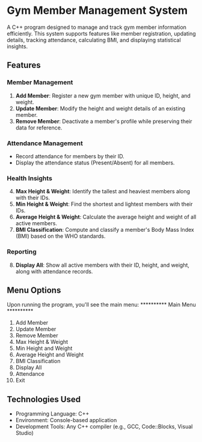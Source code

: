 # Gym Member Management System

A C++ program designed to manage and track gym member information efficiently. This system supports features like member registration, updating details, tracking attendance, calculating BMI, and displaying statistical insights.



## Features

### Member Management
1. **Add Member**: Register a new gym member with unique ID, height, and weight.
2. **Update Member**: Modify the height and weight details of an existing member.
3. **Remove Member**: Deactivate a member's profile while preserving their data for reference.



### Attendance Management
- Record attendance for members by their ID.
- Display the attendance status (Present/Absent) for all members.



### Health Insights
4. **Max Height & Weight**: Identify the tallest and heaviest members along with their IDs.
5. **Min Height & Weight**: Find the shortest and lightest members with their IDs.
6. **Average Height & Weight**: Calculate the average height and weight of all active members.
7. **BMI Classification**: Compute and classify a member's Body Mass Index (BMI) based on the WHO standards.



### Reporting
8. **Display All**: Show all active members with their ID, height, and weight, along with attendance records.

## Menu Options
Upon running the program, you'll see the main menu:
********** Main Menu **********
1. Add Member
2. Update Member
3. Remove Member
4. Max Height & Weight
5. Min Height and Weight
6. Average Height and Weight
7. BMI Classification
8. Display All
9. Attendance
0. Exit

## Technologies Used
- Programming Language: C++
- Environment: Console-based application
- Development Tools: Any C++ compiler (e.g., GCC, Code::Blocks, Visual Studio)



